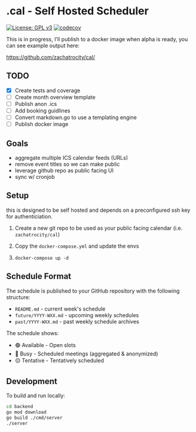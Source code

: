 # .cal - Self Hosted Scheduler
[![License: GPL v3](https://img.shields.io/badge/License-GPLv3-blue.svg)](https://www.gnu.org/licenses/gpl-3.0)
[![codecov](https://codecov.io/gh/zachatrocity/dotcal/branch/main/graph/badge.svg)](https://codecov.io/gh/zachatrocity/dotcal)

This is in progress, I'll publish to a docker image when alpha is ready, you can see example output here:

https://github.com/zachatrocity/cal/


## TODO

- [x] Create tests and coverage 
- [ ] Create month overview template
- [ ] Publish anon .ics
- [ ] Add booking guidlines
- [ ] Convert markdown.go to use a templating engine
- [ ] Publish docker image

## Goals

- aggregate multiple ICS calendar feeds (URLs)
- remove event titles so we can make public
- leverage github repo as public facing UI
- sync w/ cronjob

## Setup
this is designed to be self hosted and depends on a preconfigured ssh key for authenticiation.

1. Create a new git repo to be used as your public facing calendar (i.e. `zachatrocity/cal`)

2. Copy the `docker-compose.yml` and update the envs

3. `docker-compose up -d`

## Schedule Format

The schedule is published to your GitHub repository with the following structure:

- `README.md` - current week's schedule
- `future/YYYY-WXX.md` - upcoming weekly schedules
- `past/YYYY-WXX.md` - past weekly schedule archives

The schedule shows:
- 🟢 Available - Open slots
- 🔴 Busy - Scheduled meetings (aggregated & anonymized)
- 🟡 Tentative - Tentatively scheduled

## Development

To build and run locally:

```bash
cd backend
go mod download
go build ./cmd/server
./server
```
